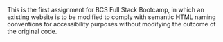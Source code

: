 This is the first assignment for BCS Full Stack Bootcamp, in which an existing website is to be modified to comply with semantic HTML naming conventions for accessibility purposes without modifying the outcome of the original code.